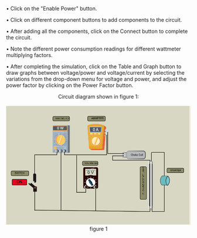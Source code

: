 • Click on the "Enable Power" button.

• Click on different component buttons to add components to the circuit.

• After adding all the components, click on the Connect button to complete the circuit.

• Note the different power consumption readings for different wattmeter multiplying factors.

• After completing the simulation, click on the Table and Graph button to draw graphs between voltage/power and voltage/current by selecting the variations from the drop-down menu for voltage and power, and adjust the power factor by clicking on the Power Factor button.



<center>Circuit diagram  shown in figure 1:<br><br>
<img src="./simulation/images/Screenshot 2025-03-27 111339.png">
<center>  figure 1
